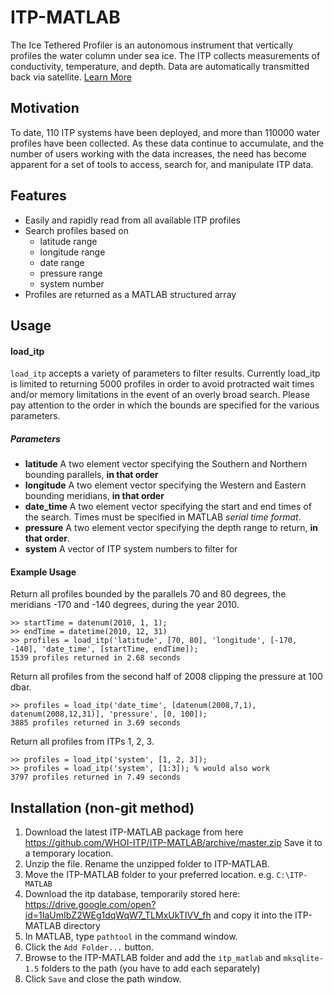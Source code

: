 # ITP-MATLAB
The Ice Tethered Profiler is an autonomous instrument that vertically profiles the water column under sea ice. The ITP collects measurements of conductivity, temperature, and depth. Data are automatically transmitted back via satellite.  [Learn More](http://www.whoi.edu/itp "Learn More")

## Motivation
To date, 110 ITP systems have been deployed, and more than 110000 water profiles have been collected. As these data continue to accumulate, and the number of users working with the data increases, the need has become apparent for a set of tools to access, search for, and manipulate ITP data.

## Features
  - Easily and rapidly read from all available ITP profiles
  - Search profiles based on
    - latitude range
    - longitude range
    - date range
    - pressure range
    - system number
  - Profiles are returned as a MATLAB structured array

## Usage
#### load_itp
`load_itp` accepts a variety of parameters to filter results. Currently load_itp is limited to returning 5000 profiles in order to avoid protracted wait times and/or memory limitations in the event of an overly broad search. Please pay attention to the order in which the bounds are specified for the various parameters.
##### Parameters
  * **latitude**
    A two element vector specifying the Southern and Northern bounding parallels, **in that order**
  * **longitude**
    A two element vector specifying the Western and Eastern bounding meridians, **in that order**
  * **date_time**
    A two element vector specifying the start and end times of the search. Times must be specified in MATLAB *serial time format*.
  * **pressure**
    A two element vector specifying the depth range to return, **in that order**.
  * **system**
    A vector of ITP system numbers to filter for
#### Example Usage
Return all profiles bounded by the parallels 70 and 80 degrees, the meridians -170 and -140 degrees, during the year 2010.
```
>> startTime = datenum(2010, 1, 1);
>> endTime = datetime(2010, 12, 31)
>> profiles = load_itp('latitude', [70, 80], 'longitude', [-170, -140], 'date_time', [startTime, endTime]);
1539 profiles returned in 2.68 seconds
```
Return all profiles from the second half of 2008 clipping the pressure at 100 dbar.
```
>> profiles = load_itp('date_time', [datenum(2008,7,1), datenum(2008,12,31)], 'pressure', [0, 100]);
3885 profiles returned in 3.69 seconds
```
Return all profiles from ITPs 1, 2, 3.
```
>> profiles = load_itp('system', [1, 2, 3]);
>> profiles = load_itp('system', [1:3]); % would also work
3797 profiles returned in 7.49 seconds
```

## Installation (non-git method)
  1. Download the latest ITP-MATLAB package from here https://github.com/WHOI-ITP/ITP-MATLAB/archive/master.zip Save it to a temporary location.
  2. Unzip the file. Rename the unzipped folder to ITP-MATLAB.
  3. Move the ITP-MATLAB folder to your preferred location. e.g. `C:\ITP-MATLAB`
  4. Download the itp database, temporarily stored here: https://drive.google.com/open?id=1IaUmIbZ2WEg1dqWqW7_TLMxUkTIVV_fh and copy it into the ITP-MATLAB directory
  5. In MATLAB, type `pathtool` in the command window. 
  6. Click the `Add Folder...` button.
  7. Browse to the ITP-MATLAB folder and add the `itp_matlab` and `mksqlite-1.5` folders to the path (you have to add each separately)
  8. Click `Save` and close the path window.

